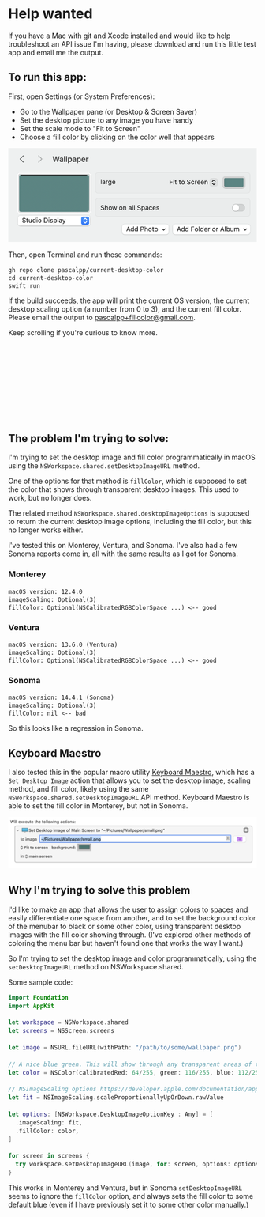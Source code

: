 # Help wanted

If you have a Mac with git and Xcode installed and would like to help troubleshoot an API issue I'm having, please download and run this little test app and email me the output.

## To run this app:

First, open Settings (or System Preferences):

- Go to the Wallpaper pane (or Desktop & Screen Saver)
- Set the desktop picture to any image you have handy
- Set the scale mode to "Fit to Screen"
- Choose a fill color by clicking on the color well that appears

![Wallpaper Settings Pane](./images/wallpaper.png)

Then, open Terminal and run these commands:

```
gh repo clone pascalpp/current-desktop-color
cd current-desktop-color
swift run
```

If the build succeeds, the app will print the current OS version, the current desktop scaling option (a number from 0 to 3), and the current fill color. Please email the output to pascalpp+fillcolor@gmail.com.

Keep scrolling if you're curious to know more.

<table height="150"></table>

## The problem I'm trying to solve:

I'm trying to set the desktop image and fill color programmatically in macOS using the `NSWorkspace.shared.setDesktopImageURL` method.

One of the options for that method is `fillColor`, which is supposed to set the color that shows through transparent desktop images. This used to work, but no longer does.

The related method `NSWorkspace.shared.desktopImageOptions` is supposed to return the current desktop image options, including the fill color, but this no longer works either.

I've tested this on Monterey, Ventura, and Sonoma. I've also had a few Sonoma reports come in, all with the same results as I got for Sonoma.

### Monterey

```
macOS version: 12.4.0
imageScaling: Optional(3)
fillColor: Optional(NSCalibratedRGBColorSpace ...) <-- good
```

### Ventura

```
macOS version: 13.6.0 (Ventura)
imageScaling: Optional(3)
fillColor: Optional(NSCalibratedRGBColorSpace ...) <-- good
```

### Sonoma

```
macOS version: 14.4.1 (Sonoma)
imageScaling: Optional(3)
fillColor: nil <-- bad
```

So this looks like a regression in Sonoma.

## Keyboard Maestro

I also tested this in the popular macro utility [Keyboard Maestro](https://www.keyboardmaestro.com), which has a `Set Desktop Image` action that allows you to set the desktop image, scaling method, and fill color, likely using the same `NSWorkspace.shared.setDesktopImageURL` API method. Keyboard Maestro is able to set the fill color in Monterey, but not in Sonoma.

![Keyboard Maestro](images/keyboard-maestro.png)

## Why I'm trying to solve this problem

I'd like to make an app that allows the user to assign colors to spaces and easily differentiate one space from another, and to set the background color of the menubar to black or some other color, using transparent desktop images with the fill color showing through. (I've explored other methods of coloring the menu bar but haven't found one that works the way I want.)

So I'm trying to set the desktop image and color programmatically, using the `setDesktopImageURL` method on NSWorkspace.shared.

Some sample code:

```swift
import Foundation
import AppKit

let workspace = NSWorkspace.shared
let screens = NSScreen.screens

let image = NSURL.fileURL(withPath: "/path/to/some/wallpaper.png")

// A nice blue green. This will show through any transparent areas of the image
let color = NSColor(calibratedRed: 64/255, green: 116/255, blue: 112/255, alpha: 1.0)

// NSImageScaling options https://developer.apple.com/documentation/appkit/nsimagescaling
let fit = NSImageScaling.scaleProportionallyUpOrDown.rawValue

let options: [NSWorkspace.DesktopImageOptionKey : Any] = [
  .imageScaling: fit,
  .fillColor: color,
]

for screen in screens {
  try workspace.setDesktopImageURL(image, for: screen, options: options)
}
```

This works in Monterey and Ventura, but in Sonoma `setDesktopImageURL` seems to ignore the `fillColor` option, and always sets the fill color to some default blue (even if I have previously set it to some other color manually.)
